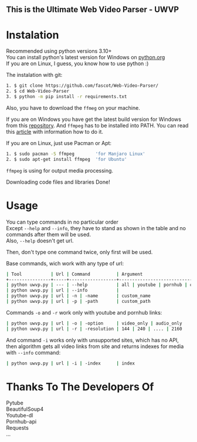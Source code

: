 ## This is the Ultimate Web Video Parser - UWVP

# Instalation

Recommended using python versions 3.10+ <br />
You can install python's latest version for Windows on [python.org](https://python.org/downloads/windows/) <br />
If you are on Linux, I guess, you know how to use python :) <br />

The instalation with git: <br />

```bash
1. $ git clone https://github.com/fascot/Web-Video-Parser/
2. $ cd Web-Video-Parser
3. $ python -m pip install -r requirements.txt
```

Also, you have to download the `ffmeg` on your machine. <br />

If you are on Windows you have get the latest build version for Windows from this [repository](https://github.com/BtbN/FFmpeg-Builds/releases).
And `ffmpeg` has to be installed into PATH. You can read this [article](https://windowsloop.com/install-ffmpeg-windows-10/#add-ffmpeg-to-Windows-path) with information how to do it. <br />

If you are on Linux, just use Pacman or Apt:
```bash
1. $ sudo pacman -S ffmpeg        'for Manjaro Linux'
2. $ sudo apt-get install ffmpeg  'for Ubuntu'
```

`ffmpeg` is using for output media processing.


Downloading code files and libraries Done! <br />

# Usage

You can type commands in no particular order <br />
Except `--help` and `--info`, they have to stand as shown in the table and no commands after them will be used. <br />
Also, `--help` doesn't get url. <br />

Then, don't type one command twice, only first will be used. <br />

Base commands, wich work with any type of url: <br />
```bash
| Tool           | Url | Command          | Argument                        | Description                                    |
+----------------+-----+------------------+---------------------------------+------------------------------------------------+
| python uwvp.py | --- | --help           | all | youtube | pornhub | other | Returns documentation for input item           |
| python uwvp.py | url | --info           |                                 | Returns information about page                 |
| python uwvp.py | url | -n | -name       | custom_name                     | Changes the name of the output media file      |
| python uwvp.py | url | -p | -path       | custom_path                     | Changes the path of the output media file      |
```

Commands `-o` and `-r` work only with youtube and pornhub links:
```bash
| python uwvp.py | url | -o | -option     | video_only | audio_only         | Deletes audio or video from output media file  |
| python uwvp.py | url | -r | -resolution | 144 | 240 | .... | 2160         | Changes resolution of the output media file    |
```

And command `-i` works only with unsupported sites, which has no API, then algorithm gets all video links from site and returns
indexes for media with `--info` command:
```bash
| python uwvp.py | url | -i | -index      | index                           | Choosing the media file link from site by index |
```

# Thanks To The Developers Of

Pytube <br />
BeautifulSoup4 <br />
Youtube-dl <br />
Pornhub-api <br />
Requests <br />
...